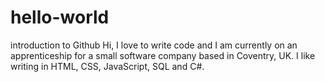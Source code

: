 # hello-world
introduction to Github
Hi, I love to write code and I am currently on an apprenticeship for a small software company based in Coventry, UK. 
I like writing in HTML, CSS, JavaScript, SQL and C#. 
